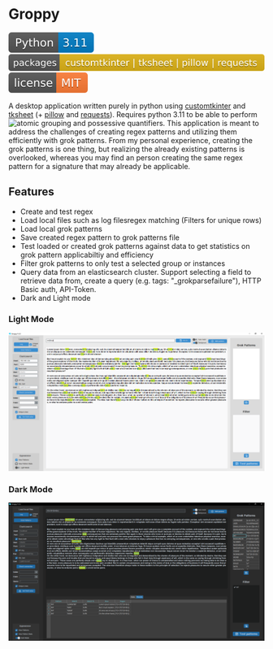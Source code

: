 
# Groppy 

[![Python Versions](https://github.com/H4NM/Groppy/blob/main/img/pyversion.svg)](https://docs.python.org/3/howto/regex.html)
[![Packages](https://github.com/H4NM/Groppy/blob/main/img/packages.svg)](https://pypi.org/)
![License](https://github.com/H4NM/Groppy/blob/main/img/license.svg)

A desktop application written purely in python using [customtkinter](https://customtkinter.tomschimansky.com/) and [tksheet](https://github.com/ragardner/tksheet) (+ [pillow](https://pypi.org/project/Pillow/) and [requests](https://pypi.org/project/requests/)). Requires python 3.11 to be able to perform ![atomic grouping and possessive quantifiers](https://learnbyexample.github.io/python-regex-possessive-quantifier/). This application is meant to address the challenges of creating regex patterns and utilizing them efficiently with grok patterns. From my personal experience, creating the grok patterns is one thing, but realizing the already existing patterns is overlooked, whereas you may find an person creating the same regex pattern for a signature that may already be applicable. 

## Features

- Create and test regex
- Load local files such as log filesregex matching (Filters for unique rows)
- Load local grok patterns 
- Save created regex pattern to grok patterns file
- Test loaded or created grok patterns against data to get statistics on grok pattern applicabiltiy and efficiency
- Filter grok patterns to only test a selected group or instances
- Query data from an elasticsearch cluster. Support selecting a field to retrieve data from, create a query (e.g. tags: "_grokparsefailure"), HTTP Basic auth, API-Token.
- Dark and Light mode
  
### Light Mode
![user interface - Light Mode](https://github.com/H4NM/Groppy/blob/main/img/user_interface.png)

### Dark Mode
![user interface - Light Mode](https://github.com/H4NM/Groppy/blob/main/img/user_interface_dark.png)